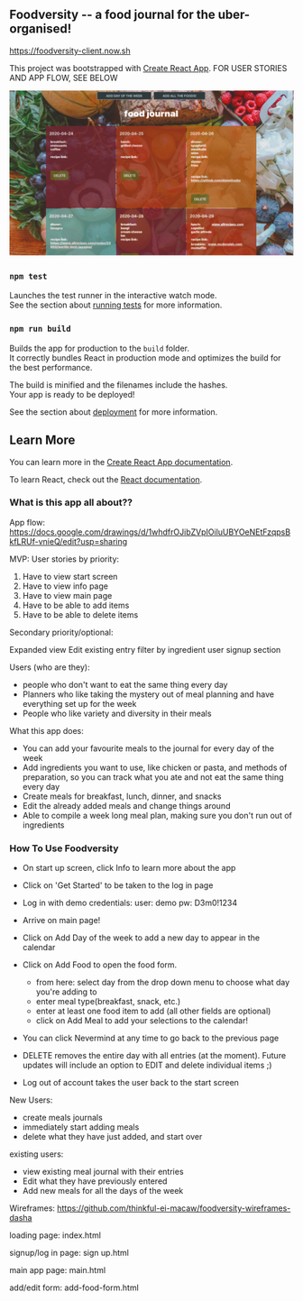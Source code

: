 ## Foodversity -- a food journal for the uber-organised!

https://foodversity-client.now.sh

This project was bootstrapped with [Create React App](https://github.com/facebook/create-react-app). FOR USER STORIES AND APP FLOW, SEE BELOW

![App screenshot](https://github.com/damnDasha/foodversity-client/blob/master/public/images/Screen%20Shot%202020-04-23%20at%2012.01.16%20PM.png)

### `npm test`

Launches the test runner in the interactive watch mode.<br />
See the section about [running tests](https://facebook.github.io/create-react-app/docs/running-tests) for more information.

### `npm run build`

Builds the app for production to the `build` folder.<br />
It correctly bundles React in production mode and optimizes the build for the best performance.

The build is minified and the filenames include the hashes.<br />
Your app is ready to be deployed!

See the section about [deployment](https://facebook.github.io/create-react-app/docs/deployment) for more information.

## Learn More

You can learn more in the [Create React App documentation](https://facebook.github.io/create-react-app/docs/getting-started).

To learn React, check out the [React documentation](https://reactjs.org/).

### What is this app all about??

App flow: https://docs.google.com/drawings/d/1whdfrOJibZVpIOiluUBYOeNEtFzqpsBkfLRUf-vnieQ/edit?usp=sharing

MVP:
User stories by priority:

1. Have to view start screen
2. Have to view info page
3. Have to view main page
4. Have to be able to add items
5. Have to be able to delete items

Secondary priority/optional:

Expanded view
Edit existing entry
filter by ingredient
user signup section

Users (who are they):

- people who don't want to eat the same thing every day
- Planners who like taking the mystery out of meal planning and have everything set up for the week
- People who like variety and diversity in their meals

What this app does:

- You can add your favourite meals to the journal for every day of the week
- Add ingredients you want to use, like chicken or pasta, and methods of preparation, so you can track what you ate and
  not eat the same thing every day
- Create meals for breakfast, lunch, dinner, and snacks
- Edit the already added meals and change things around
- Able to compile a week long meal plan, making sure you don't run out of ingredients

### How To Use Foodversity

- On start up screen, click Info to learn more about the app
- Click on 'Get Started' to be taken to the log in page
- Log in with demo credentials: user: demo pw: D3m0!1234
- Arrive on main page!
- Click on Add Day of the week to add a new day to appear in the calendar
- Click on Add Food to open the food form.
  - from here: select day from the drop down menu to choose what day you're adding to
  - enter meal type(breakfast, snack, etc.)
  - enter at least one food item to add (all other fields are optional)
  - click on Add Meal to add your selections to the calendar!
- You can click Nevermind at any time to go back to the previous page
- DELETE removes the entire day with all entries (at the moment). Future updates will include an option to EDIT and delete individual items ;)

- Log out of account takes the user back to the start screen

New Users:

- create meals journals
- immediately start adding meals
- delete what they have just added, and start over

existing users:

- view existing meal journal with their entries
- Edit what they have previously entered
- Add new meals for all the days of the week

Wireframes:
https://github.com/thinkful-ei-macaw/foodversity-wireframes-dasha

loading page: index.html

signup/log in page: sign up.html

main app page: main.html

add/edit form: add-food-form.html
